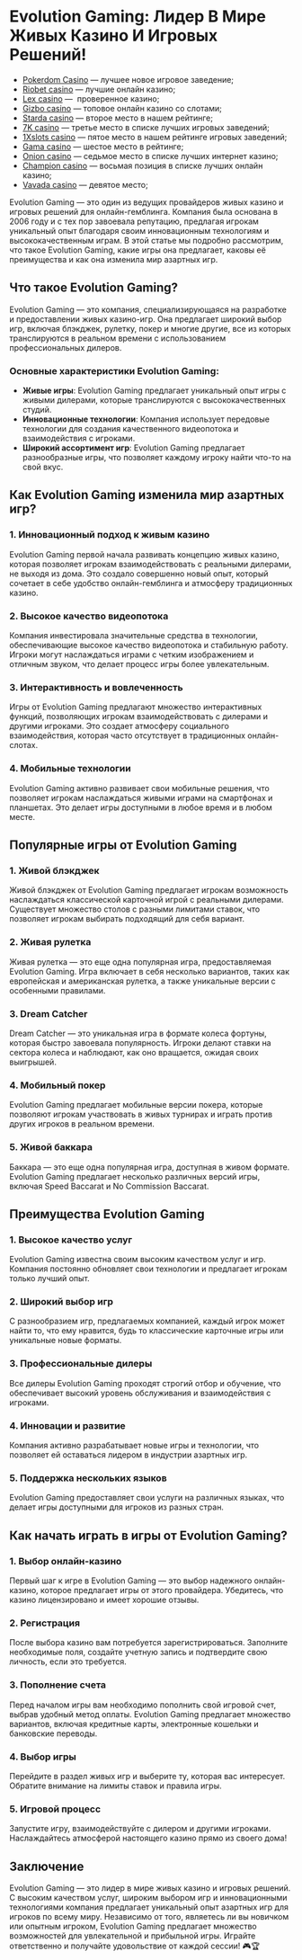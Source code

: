 # Evolution Gaming: Лидер В Мире Живых Казино И Игровых Решений!

* [Pokerdom Casino](https://brandplay.link/FwVc4f) — лучшее новое игровое заведение;
* [Riobet casino](https://brandplay.link/TnjsxFvH) — лучшие онлайн казино;
* [Lex casino](https://brandplay.link/VMqNXPFs) —  проверенное казино;
* [Gizbo casino](https://brandplay.link/rvzLrVLp) — топовое онлайн казино со слотами;
* [Starda casino](https://brandplay.link/HDcDrxLk) — второе место в нашем рейтинге;
* [7K casino](https://brandplay.link/dd46bNgD) — третье место в списке лучших игровых заведений;
* [1Xslots casino](https://brandplay.link/J2ZbqMPZ) — пятое место в нашем рейтинге игровых заведений;
* [Gama casino](https://brandplay.link/RD52jZbL) — шестое место в рейтинге;
* [Onion casino](https://brandplay.link/8LcS6Djb) — седьмое место в списке лучших интернет казино;
* [Champion casino](https://temon-gter.cfd/go/9n8?p56190p303844p3509t17502) — восьмая позиция в списке лучших онлайн казино;
* [Vavada casino](https://vavadapartner.pro/?promo=75590753-cc8b-4c4a-8d71-99b7a2293439-jud\&target=register) — девятое место;

Evolution Gaming — это один из ведущих провайдеров живых казино и игровых решений для онлайн-гемблинга. Компания была основана в 2006 году и с тех пор завоевала репутацию, предлагая игрокам уникальный опыт благодаря своим инновационным технологиям и высококачественным играм. В этой статье мы подробно рассмотрим, что такое Evolution Gaming, какие игры она предлагает, каковы её преимущества и как она изменила мир азартных игр.

## Что такое Evolution Gaming?

Evolution Gaming — это компания, специализирующаяся на разработке и предоставлении живых казино-игр. Она предлагает широкий выбор игр, включая блэкджек, рулетку, покер и многие другие, все из которых транслируются в реальном времени с использованием профессиональных дилеров.

### Основные характеристики Evolution Gaming:

* **Живые игры**: Evolution Gaming предлагает уникальный опыт игры с живыми дилерами, которые транслируются с высококачественных студий.
* **Инновационные технологии**: Компания использует передовые технологии для создания качественного видеопотока и взаимодействия с игроками.
* **Широкий ассортимент игр**: Evolution Gaming предлагает разнообразные игры, что позволяет каждому игроку найти что-то на свой вкус.

## Как Evolution Gaming изменила мир азартных игр?

### 1. Инновационный подход к живым казино

Evolution Gaming первой начала развивать концепцию живых казино, которая позволяет игрокам взаимодействовать с реальными дилерами, не выходя из дома. Это создало совершенно новый опыт, который сочетает в себе удобство онлайн-гемблинга и атмосферу традиционных казино.

### 2. Высокое качество видеопотока

Компания инвестировала значительные средства в технологии, обеспечивающие высокое качество видеопотока и стабильную работу. Игроки могут наслаждаться играми с четким изображением и отличным звуком, что делает процесс игры более увлекательным.

### 3. Интерактивность и вовлеченность

Игры от Evolution Gaming предлагают множество интерактивных функций, позволяющих игрокам взаимодействовать с дилерами и другими игроками. Это создает атмосферу социального взаимодействия, которая часто отсутствует в традиционных онлайн-слотах.

### 4. Мобильные технологии

Evolution Gaming активно развивает свои мобильные решения, что позволяет игрокам наслаждаться живыми играми на смартфонах и планшетах. Это делает игры доступными в любое время и в любом месте.

## Популярные игры от Evolution Gaming

### 1. **Живой блэкджек**

Живой блэкджек от Evolution Gaming предлагает игрокам возможность наслаждаться классической карточной игрой с реальными дилерами. Существует множество столов с разными лимитами ставок, что позволяет игрокам выбирать подходящий для себя вариант.

### 2. **Живая рулетка**

Живая рулетка — это еще одна популярная игра, предоставляемая Evolution Gaming. Игра включает в себя несколько вариантов, таких как европейская и американская рулетка, а также уникальные версии с особенными правилами.

### 3. **Dream Catcher**

Dream Catcher — это уникальная игра в формате колеса фортуны, которая быстро завоевала популярность. Игроки делают ставки на сектора колеса и наблюдают, как оно вращается, ожидая своих выигрышей.

### 4. **Мобильный покер**

Evolution Gaming предлагает мобильные версии покера, которые позволяют игрокам участвовать в живых турнирах и играть против других игроков в реальном времени.

### 5. **Живой баккара**

Баккара — это еще одна популярная игра, доступная в живом формате. Evolution Gaming предлагает несколько различных версий игры, включая Speed Baccarat и No Commission Baccarat.

## Преимущества Evolution Gaming

### 1. Высокое качество услуг

Evolution Gaming известна своим высоким качеством услуг и игр. Компания постоянно обновляет свои технологии и предлагает игрокам только лучший опыт.

### 2. Широкий выбор игр

С разнообразием игр, предлагаемых компанией, каждый игрок может найти то, что ему нравится, будь то классические карточные игры или уникальные новые форматы.

### 3. Профессиональные дилеры

Все дилеры Evolution Gaming проходят строгий отбор и обучение, что обеспечивает высокий уровень обслуживания и взаимодействия с игроками.

### 4. Инновации и развитие

Компания активно разрабатывает новые игры и технологии, что позволяет ей оставаться лидером в индустрии азартных игр.

### 5. Поддержка нескольких языков

Evolution Gaming предоставляет свои услуги на различных языках, что делает игры доступными для игроков из разных стран.

## Как начать играть в игры от Evolution Gaming?

### 1. Выбор онлайн-казино

Первый шаг к игре в Evolution Gaming — это выбор надежного онлайн-казино, которое предлагает игры от этого провайдера. Убедитесь, что казино лицензировано и имеет хорошие отзывы.

### 2. Регистрация

После выбора казино вам потребуется зарегистрироваться. Заполните необходимые поля, создайте учетную запись и подтвердите свою личность, если это требуется.

### 3. Пополнение счета

Перед началом игры вам необходимо пополнить свой игровой счет, выбрав удобный метод оплаты. Evolution Gaming предлагает множество вариантов, включая кредитные карты, электронные кошельки и банковские переводы.

### 4. Выбор игры

Перейдите в раздел живых игр и выберите ту, которая вас интересует. Обратите внимание на лимиты ставок и правила игры.

### 5. Игровой процесс

Запустите игру, взаимодействуйте с дилером и другими игроками. Наслаждайтесь атмосферой настоящего казино прямо из своего дома!

## Заключение

Evolution Gaming — это лидер в мире живых казино и игровых решений. С высоким качеством услуг, широким выбором игр и инновационными технологиями компания предлагает уникальный опыт азартных игр для игроков по всему миру. Независимо от того, являетесь ли вы новичком или опытным игроком, Evolution Gaming предлагает множество возможностей для увлекательной и прибыльной игры. Играйте ответственно и получайте удовольствие от каждой сессии! 🎮🏆
